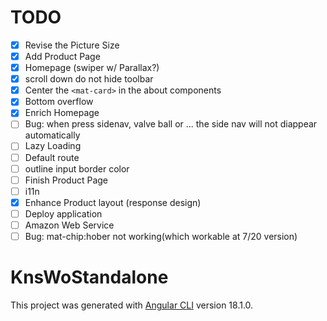 # TODO
- [X] Revise the Picture Size
- [X] Add Product Page
- [X] Homepage (swiper w/ Parallax?)
- [X] scroll down do not hide toolbar
- [X] Center the `<mat-card>` in the about components
- [X] Bottom overflow
- [X] Enrich Homepage
- [ ] Bug: when press sidenav, valve ball or ... the side nav will not diappear automatically
- [ ] Lazy Loading
- [ ] Default route
- [ ] outline input border color
- [ ] Finish Product Page
- [ ] i11n
- [X] Enhance Product layout (response design)
- [ ] Deploy application
- [ ] Amazon Web Service
- [ ] Bug: mat-chip:hober not working(which workable at 7/20 version)

# KnsWoStandalone

This project was generated with [Angular CLI](https://github.com/angular/angular-cli) version 18.1.0.

